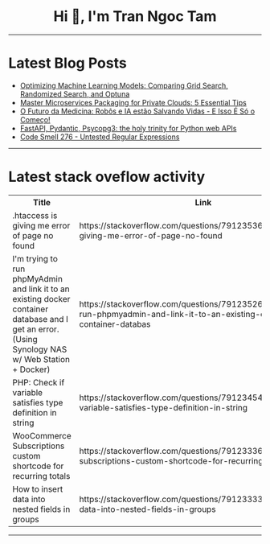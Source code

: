 <h1 align="center">Hi 👋, I'm Tran Ngoc Tam</h1>

---

# Latest Blog Posts 
<!-- BLOG-POST-LIST:START -->
- [Optimizing Machine Learning Models: Comparing Grid Search, Randomized Search, and Optuna](https://dev.to/iemsaad/optimizing-machine-learning-models-comparing-grid-search-randomized-search-and-optuna-4hnf)
- [Master Microservices Packaging for Private Clouds: 5 Essential Tips](https://dev.to/jackwilltech/master-microservices-packaging-for-private-clouds-5-essential-tips-31la)
- [O Futuro da Medicina: Robôs e IA estão Salvando Vidas - E Isso É Só o Começo!](https://dev.to/n1ghtm4r33/o-futuro-da-medicina-robos-e-ia-estao-salvando-vidas-e-isso-e-so-o-comeco-5cfk)
- [FastAPI, Pydantic, Psycopg3: the holy trinity for Python web APIs](https://dev.to/spwoodcock/fastapi-pydantic-psycopg3-the-holy-trinity-for-python-web-apis-5b88)
- [Code Smell 276 - Untested Regular Expressions](https://dev.to/mcsee/code-smell-276-untested-regular-expressions-4oai)
<!-- BLOG-POST-LIST:END -->

---

# Latest stack oveflow activity
<table>
  <tr><th>Title</th><th>Link</th></tr>
  <!-- STACKOVERFLOW:START --><tr><td>.htaccess is giving me error of page no found</td><td>https://stackoverflow.com/questions/79123536/htaccess-is-giving-me-error-of-page-no-found</td></tr><tr><td>I&#39;m trying to run phpMyAdmin and link it to an existing docker container database and I get an error. &lpar;Using Synology NAS w/ Web Station + Docker&rpar;</td><td>https://stackoverflow.com/questions/79123526/im-trying-to-run-phpmyadmin-and-link-it-to-an-existing-docker-container-databas</td></tr><tr><td>PHP: Check if variable satisfies type definition in string</td><td>https://stackoverflow.com/questions/79123454/php-check-if-variable-satisfies-type-definition-in-string</td></tr><tr><td>WooCommerce Subscriptions custom shortcode for recurring totals</td><td>https://stackoverflow.com/questions/79123336/woocommerce-subscriptions-custom-shortcode-for-recurring-totals</td></tr><tr><td>How to insert data into nested fields in groups</td><td>https://stackoverflow.com/questions/79123333/how-to-insert-data-into-nested-fields-in-groups</td></tr><!-- STACKOVERFLOW:END -->
</table>

---


